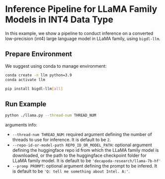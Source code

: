 # Inference Pipeline for LLaMA Family Models in INT4 Data Type

In this example, we show a pipeline to conduct inference on a converted low-precision (int4) large language model in LLaMA family, using `bigdl-llm`.

## Prepare Environment
We suggest using conda to manage environment:
```bash
conda create -n llm python=3.9
conda activate llm

pip install bigdl-llm[all]
```

## Run Example
```bash
python ./llama.py --thread-num THREAD_NUM
```
arguments info:
- `--thread-num THREAD_NUM`: required argument defining the number of threads to use for inference. It is default to be `2`.
- `--repo-id-or-model-path REPO_ID_OR_MODEL_PATH`: optional argument defining the huggingface repo id from which the LLaMA family model is downloaded, or the path to the huggingface checkpoint folder for LLaMA family model. It is default to be `'decapoda-research/llama-7b-hf'`
- `--promp PROMPT`: optional argument defining the prompt to be infered. It is default to be `'Q: tell me something about Intel. A:'`.

